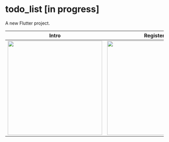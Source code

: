 # todo_list [in progress]

A new Flutter project.



 
|  Intro                    |  Register      
|:-------------------------:|:-------------------------:
<img src="https://user-images.githubusercontent.com/54601019/178065635-7880d9b4-7e0f-489a-8a8e-5183df39559b.png" width="300"> |  <img src="https://user-images.githubusercontent.com/54601019/178065640-4247db06-0f0a-4857-bb03-83f58a1de4ba.png" width="300"> | 
